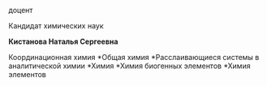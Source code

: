 доцент

Кандидат химических наук

**Кистанова Наталья Сергеевна**

Координационная химия
	*Общая химия
	*Расслаивающиеся системы в аналитической химии
	*Химия
	*Химия биогенных элементов
	*Химия элементов